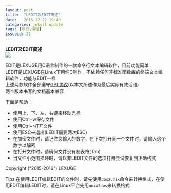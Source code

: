 ```yaml
---
layout: post
title:  "LEDIT及EDIT简述"
date:   2016-12-22 19:40
categories: jekyll update
tags: [项目,编程]
issueid: 22
---
```

**LEDIT及EDIT简述**  
![](/image/LEDIT宣传.png)  



EDIT是LEXUGE用C语言制作的一款命令行文本编辑软件，目前功能简单  
LEDIT是LEXUGE在Linux下用纯C制作，不依赖任何非标准函数库的终端文本编辑软件，功能与EDIT一样  
上述两款软件全部遵守[GPL协议](http://www.gnu.org/licenses/gpl.txt)(以本文所述作为最后实际有效话语)  
两个版本书写的文档基本兼容  

下面是帮助：  
- 使用上，下，左，右键来移动光标  
- 使用Ctrl+w保存文件  
- 使用Ctrl+r打开文件  
- 使用ESC来退出(LEDIT需要两次ESC)  
- 在加密文件时，请记住您输入的数字，在下次打开同一个文件时，请输入这个数字以解密  
- 在打开文件时，请确保文件没有制表符(Tab)  
- 当文件小范围损坏时，请以非LEDIT文件的选项打开尝试恢复到正确格式  



Copyright ("2015-2016") LEXUGE  

Tips:在使用LEDIT编辑EDIT的文件时，请先使用```dos2unix```命令来转换格式，在使用EDIT编辑LEDIT时，请在Linux平台先用```unix2dos```来转换格式  
